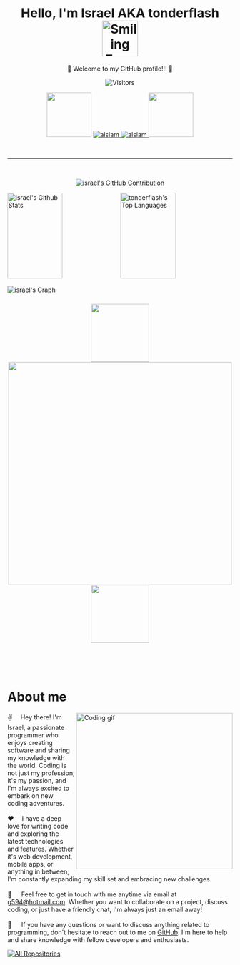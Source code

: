 <h1 align="center">Hello, I'm Israel AKA tonderflash <img src="https://user-images.githubusercontent.com/74038190/216120986-f2752ca9-fe82-4aa3-befe-0a58db010d85.png" alt="Smiling Face with Smiling Eyes" width="80" /></h1>

<p align="center">
  🌟 Welcome to my GitHub profile!!! 🌟
</p>

<div align="center">

![Visitors](https://komarev.com/ghpvc/?username=tonderflash&color=brightgreen)
<p align="center">
 <img src="https://user-images.githubusercontent.com/74038190/212284145-bf2c01a8-c448-4f1a-b911-996024c84606.gif" width="100">
 <a href="https://tonderflash.tech" target="blank">
  <img src="https://img.shields.io/badge/Website-DC143C?style=for-the-badge&logo=medium&logoColor=white" alt="alsiam" />
 </a>

  


 <a href="https://www.linkedin.com/in/israel-garcia-5a02131bb/" target="_blank">
  <img src="https://img.shields.io/badge/LinkedIn-0077B5?style=for-the-badge&logo=linkedin&logoColor=white" alt="alsiam"/>
 </a>
 <img src="https://user-images.githubusercontent.com/74038190/212257472-08e52665-c503-4bd9-aa20-f5a4dae769b5.gif" width="100">
</p>
</div>


<br/>
<hr/>
<br/>


<p align="center">
  <a href="https://github.com/tonderflash">
    <img src="https://github-profile-summary-cards.vercel.app/api/cards/profile-details?username=tonderflash&theme=radical" alt="israel's GitHub Contribution"/>
  </a>
</p>

<a> 
    <a href="https://github.com/alsiam"><img alt="israel's Github Stats" src="https://denvercoder1-github-readme-stats.vercel.app/api?username=tonderflash&show_icons=true&count_private=true&theme=react&border_color=7F3FBF&bg_color=0D1117&title_color=F85D7F&icon_color=F8D866" height="192px" width="49.5%"/></a>
  <a href="https://github.com/tonderflash"><img alt="tonderflash's Top Languages" src="https://denvercoder1-github-readme-stats.vercel.app/api/top-langs/?username=tonderflash&langs_count=8&layout=compact&theme=react&border_color=7F3FBF&bg_color=0D1117&title_color=F85D7F&icon_color=F8D866" height="192px" width="49.5%"/></a>
  <br/>
</a>


![israel's Graph](https://github-readme-activity-graph.vercel.app/graph?username=tonderflash&custom_title=israel%20's%20GitHub%20Activity%20Graph&bg_color=0D1117&color=7F3FBF&line=7F3FBF&point=7F3FBF&area_color=FFFFFF&title_color=FFFFFF&area=true)

<!-- Introducción  -->
<h3 align="center">
  <samp>
    <b><a target="_blank" href="https://tonderflash.tech"></a></b>
  </samp>
</h3>
<p align="center">
  <img src="https://user-images.githubusercontent.com/74038190/213911110-aedbef38-a29f-4b6b-a65c-11608b4f75a5.gif" width="130">
  <img src="https://user-images.githubusercontent.com/74038190/225813708-98b745f2-7d22-48cf-9150-083f1b00d6c9.gif" width="500">
  <img src="https://user-images.githubusercontent.com/74038190/213911110-aedbef38-a29f-4b6b-a65c-11608b4f75a5.gif" width="130">
</p>
<br><br>





<br />

<!-- About Section -->
 # About me
 
<p>
 <img align="right" width="350" src="/assets/programmer.gif" alt="Coding gif" />
  
✌️ &emsp;Hey there! I'm Israel, a passionate programmer who enjoys creating software and sharing my knowledge with the world. Coding is not just my profession; it's my passion, and I'm always excited to embark on new coding adventures.<br/><br/>
 ❤️ &emsp;I have a deep love for writing code and exploring the latest technologies and features. Whether it's web development, mobile apps, or anything in between, I'm constantly expanding my skill set and embracing new challenges.<br/><br/>
 📧 &emsp; Feel free to get in touch with me anytime via email at [g594@hotmail.com](mailto:g594@hotmail.com). Whether you want to collaborate on a project, discuss coding, or just have a friendly chat, I'm always just an email away!<br/><br/>
 💬 &emsp; If you have any questions or want to discuss anything related to programming, don't hesitate to reach out to me on [GitHub](https://github.com/tonderflash/tonderflash/issues). I'm here to help and share knowledge with fellow developers and enthusiasts.

</p>
<p align="left">
  <a href="https://github.com/tonderflash?tab=repositories" target="_blank"><img alt="All Repositories" title="All Repositories" src="https://img.shields.io/badge/-All%20Repos-2962FF?style=for-the-badge&logo=koding&logoColor=white"/></a>
</p>
<br/>
<br/>
<br/>



